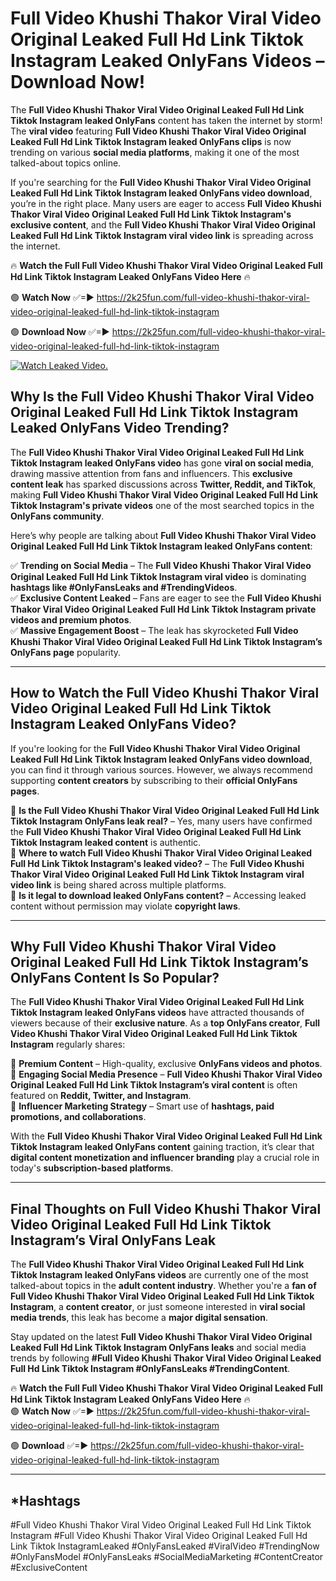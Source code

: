 # Full Video Khushi Thakor Viral Video Original Leaked Full Hd Link Tiktok Instagram Leaked OnlyFans Videos – Download Now!

The **Full Video Khushi Thakor Viral Video Original Leaked Full Hd Link Tiktok Instagram leaked OnlyFans** content has taken the internet by storm! The **viral video** featuring **Full Video Khushi Thakor Viral Video Original Leaked Full Hd Link Tiktok Instagram leaked OnlyFans clips** is now trending on various **social media platforms**, making it one of the most talked-about topics online.  

If you're searching for the **Full Video Khushi Thakor Viral Video Original Leaked Full Hd Link Tiktok Instagram leaked OnlyFans video download**, you’re in the right place. Many users are eager to access **Full Video Khushi Thakor Viral Video Original Leaked Full Hd Link Tiktok Instagram's exclusive content**, and the **Full Video Khushi Thakor Viral Video Original Leaked Full Hd Link Tiktok Instagram viral video link** is spreading across the internet.  

🔥 **Watch the Full Full Video Khushi Thakor Viral Video Original Leaked Full Hd Link Tiktok Instagram Leaked OnlyFans Video Here** 🔥  

🟢 **Watch Now** ✅=► https://2k25fun.com/full-video-khushi-thakor-viral-video-original-leaked-full-hd-link-tiktok-instagram

🟢 **Download Now** ✅=► https://2k25fun.com/full-video-khushi-thakor-viral-video-original-leaked-full-hd-link-tiktok-instagram

[![Watch Leaked Video.](https://miro.medium.com/v2/resize:fit:828/format:webp/1*cilzJN44JGOrTw9NJCrNHA.gif "Watch Leaked Video")](https://2k25fun.com/full-video-khushi-thakor-viral-video-original-leaked-full-hd-link-tiktok-instagram)

## **Why Is the Full Video Khushi Thakor Viral Video Original Leaked Full Hd Link Tiktok Instagram Leaked OnlyFans Video Trending?**  

The **Full Video Khushi Thakor Viral Video Original Leaked Full Hd Link Tiktok Instagram leaked OnlyFans video** has gone **viral on social media**, drawing massive attention from fans and influencers. This **exclusive content leak** has sparked discussions across **Twitter, Reddit, and TikTok**, making **Full Video Khushi Thakor Viral Video Original Leaked Full Hd Link Tiktok Instagram's private videos** one of the most searched topics in the **OnlyFans community**.  

Here’s why people are talking about **Full Video Khushi Thakor Viral Video Original Leaked Full Hd Link Tiktok Instagram leaked OnlyFans content**:  

✅ **Trending on Social Media** – The **Full Video Khushi Thakor Viral Video Original Leaked Full Hd Link Tiktok Instagram viral video** is dominating **hashtags like #OnlyFansLeaks and #TrendingVideos**.  
✅ **Exclusive Content Leaked** – Fans are eager to see the **Full Video Khushi Thakor Viral Video Original Leaked Full Hd Link Tiktok Instagram private videos and premium photos**.  
✅ **Massive Engagement Boost** – The leak has skyrocketed **Full Video Khushi Thakor Viral Video Original Leaked Full Hd Link Tiktok Instagram’s OnlyFans page** popularity.  

---

## **How to Watch the Full Video Khushi Thakor Viral Video Original Leaked Full Hd Link Tiktok Instagram Leaked OnlyFans Video?**  

If you're looking for the **Full Video Khushi Thakor Viral Video Original Leaked Full Hd Link Tiktok Instagram leaked OnlyFans video download**, you can find it through various sources. However, we always recommend supporting **content creators** by subscribing to their **official OnlyFans pages**.  

🔹 **Is the Full Video Khushi Thakor Viral Video Original Leaked Full Hd Link Tiktok Instagram OnlyFans leak real?** – Yes, many users have confirmed the **Full Video Khushi Thakor Viral Video Original Leaked Full Hd Link Tiktok Instagram leaked content** is authentic.  
🔹 **Where to watch Full Video Khushi Thakor Viral Video Original Leaked Full Hd Link Tiktok Instagram's leaked video?** – The **Full Video Khushi Thakor Viral Video Original Leaked Full Hd Link Tiktok Instagram viral video link** is being shared across multiple platforms.  
🔹 **Is it legal to download leaked OnlyFans content?** – Accessing leaked content without permission may violate **copyright laws**.  

---

## **Why Full Video Khushi Thakor Viral Video Original Leaked Full Hd Link Tiktok Instagram’s OnlyFans Content Is So Popular?**  

The **Full Video Khushi Thakor Viral Video Original Leaked Full Hd Link Tiktok Instagram leaked OnlyFans videos** have attracted thousands of viewers because of their **exclusive nature**. As a **top OnlyFans creator**, **Full Video Khushi Thakor Viral Video Original Leaked Full Hd Link Tiktok Instagram** regularly shares:  

📌 **Premium Content** – High-quality, exclusive **OnlyFans videos and photos**.  
📌 **Engaging Social Media Presence** – **Full Video Khushi Thakor Viral Video Original Leaked Full Hd Link Tiktok Instagram’s viral content** is often featured on **Reddit, Twitter, and Instagram**.  
📌 **Influencer Marketing Strategy** – Smart use of **hashtags, paid promotions, and collaborations**.  

With the **Full Video Khushi Thakor Viral Video Original Leaked Full Hd Link Tiktok Instagram leaked OnlyFans content** gaining traction, it’s clear that **digital content monetization and influencer branding** play a crucial role in today's **subscription-based platforms**.  

---

## **Final Thoughts on Full Video Khushi Thakor Viral Video Original Leaked Full Hd Link Tiktok Instagram’s Viral OnlyFans Leak**  

The **Full Video Khushi Thakor Viral Video Original Leaked Full Hd Link Tiktok Instagram leaked OnlyFans videos** are currently one of the most talked-about topics in the **adult content industry**. Whether you're a **fan of Full Video Khushi Thakor Viral Video Original Leaked Full Hd Link Tiktok Instagram**, a **content creator**, or just someone interested in **viral social media trends**, this leak has become a **major digital sensation**.  

Stay updated on the latest **Full Video Khushi Thakor Viral Video Original Leaked Full Hd Link Tiktok Instagram OnlyFans leaks** and social media trends by following **#Full Video Khushi Thakor Viral Video Original Leaked Full Hd Link Tiktok Instagram #OnlyFansLeaks #TrendingContent**.  

🔥 **Watch the Full Full Video Khushi Thakor Viral Video Original Leaked Full Hd Link Tiktok Instagram Leaked OnlyFans Video Here** 🔥  
🟢 **Watch Now** ✅=► https://2k25fun.com/full-video-khushi-thakor-viral-video-original-leaked-full-hd-link-tiktok-instagram

🟢 **Download** ✅=► https://2k25fun.com/full-video-khushi-thakor-viral-video-original-leaked-full-hd-link-tiktok-instagram

---

## *Hashtags
#Full Video Khushi Thakor Viral Video Original Leaked Full Hd Link Tiktok Instagram #Full Video Khushi Thakor Viral Video Original Leaked Full Hd Link Tiktok InstagramLeaked #OnlyFansLeaked #ViralVideo #TrendingNow #OnlyFansModel #OnlyFansLeaks #SocialMediaMarketing #ContentCreator #ExclusiveContent  